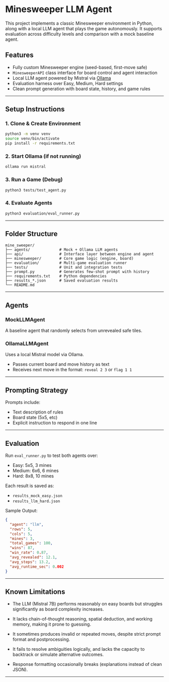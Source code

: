 # Minesweeper LLM Agent

This project implements a classic Minesweeper environment in Python, along with a local LLM agent that plays the game autonomously. It supports evaluation across difficulty levels and comparison with a mock baseline agent.

## Features

* Fully custom Minesweeper engine (seed-based, first-move safe)
* `MinesweeperAPI` class interface for board control and agent interaction
* Local LLM agent powered by Mistral via [Ollama](https://ollama.com)
* Evaluation harness over Easy, Medium, Hard settings
* Clean prompt generation with board state, history, and game rules

---

## Setup Instructions

### 1. Clone & Create Environment

```bash
python3 -m venv venv
source venv/bin/activate
pip install -r requirements.txt
```

### 2. Start Ollama (if not running)

```bash
ollama run mistral
```

### 3. Run a Game (Debug)

```bash
python3 tests/test_agent.py
```

### 4. Evaluate Agents

```bash
python3 evaluation/eval_runner.py
```

---

## Folder Structure

```
mine_sweeper/
├── agents/             # Mock + Ollama LLM agents
├── api/                # Interface layer between engine and agent
├── minesweeper/        # Core game logic (engine, board)
├── evaluation/         # Multi-game evaluation runner
├── tests/              # Unit and integration tests
├── prompt.py           # Generates few-shot prompt with history
├── requirements.txt    # Python dependencies
├── results_*.json      # Saved evaluation results
└── README.md
```

---

## Agents

### MockLLMAgent

A baseline agent that randomly selects from unrevealed safe tiles.

### OllamaLLMAgent

Uses a local Mistral model via Ollama.

* Passes current board and move history as text
* Receives next move in the format: `reveal 2 3` or `flag 1 1`

---

## Prompting Strategy

Prompts include:

* Text description of rules
* Board state (5x5, etc)
* Explicit instruction to respond in one line



---

## Evaluation

Run `eval_runner.py` to test both agents over:

* Easy: 5x5, 3 mines
* Medium: 6x6, 6 mines
* Hard: 8x8, 10 mines

Each result is saved as:

* `results_mock_easy.json`
* `results_llm_hard.json`

Sample Output:

```json
{
  "agent": "llm",
  "rows": 5,
  "cols": 5,
  "mines": 3,
  "total_games": 100,
  "wins": 87,
  "win_rate": 0.87,
  "avg_revealed": 12.1,
  "avg_steps": 13.2,
  "avg_runtime_sec": 0.002
}
```

---

## Known Limitations


* The LLM (Mistral 7B) performs reasonably on easy boards but struggles significantly as board complexity increases.

* It lacks chain-of-thought reasoning, spatial deduction, and working memory, making it prone to guessing.

* It sometimes produces invalid or repeated moves, despite strict prompt format and postprocessing.

* It fails to resolve ambiguities logically, and lacks the capacity to backtrack or simulate alternative outcomes.

* Response formatting occasionally breaks (explanations instead of clean JSON).

---


